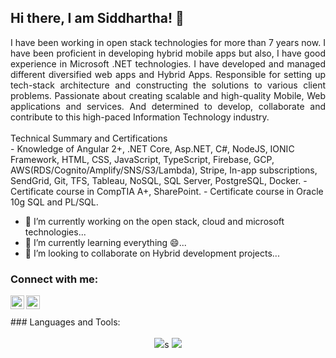 ## Hi there, I am Siddhartha! 👋
<div style="text-align: justify">
 I have been working in open stack technologies for more than 7 years now. I have been proficient in developing hybrid mobile apps but also, I have good experience in Microsoft .NET technologies. I have developed and managed different diversified web apps and Hybrid Apps. Responsible for setting up tech-stack architecture and constructing the solutions to various client problems. Passionate about creating scalable and high-quality Mobile, Web applications and services. And determined to develop, collaborate and contribute to this high-paced Information Technology industry.
</div>
<br />
<!-- **SiddwMusic/SiddwMusic** is a ✨ _special_ ✨ repository because its `README.md` (this file) appears on your GitHub profile. -->
Technical Summary and Certifications
<br />
    - Knowledge of Angular 2+, .NET Core, Asp.NET, C#, NodeJS, IONIC Framework, HTML, CSS, JavaScript, TypeScript, Firebase, GCP, AWS(RDS/Cognito/Amplify/SNS/S3/Lambda), Stripe, In-app subscriptions, SendGrid, Git, TFS, Tableau, NoSQL, SQL Server, PostgreSQL, Docker.
    - Certificate course in CompTIA A+, SharePoint.
    - Certificate course in Oracle 10g SQL and PL/SQL.

- 🔭 I’m currently working on the open stack, cloud and microsoft technologies...
- 🌱 I’m currently learning everything 😄...
- 👯 I’m looking to collaborate on Hybrid development projects...
<!-- - 🤔 I’m looking for help with ...
- 💬 Ask me about ...
- 📫 How to reach me: ...
- 😄 Pronouns: ...
- ⚡ Fun fact: ... -->

### Connect with me:

<img align="left" alt="codeSTACKr | Twitter" width="22px" src="https://cdn.jsdelivr.net/npm/simple-icons@v3/icons/twitter.svg" />
<img align="left" alt="codeSTACKr | LinkedIn" width="22px" src="https://cdn.jsdelivr.net/npm/simple-icons@v3/icons/linkedin.svg" />


<br />
<br />
### Languages and Tools:

<br />
<br />

<div align = "center">
<img src = "https://github-readme-stats.vercel.app/api/top-langs/?username=anuraghazra&langs_count=4&theme=onedark" />s
<img src = "https://github-readme-stats.vercel.app/api?username=SiddwMusic&show_icons=true&theme=onedark" />


</div>

